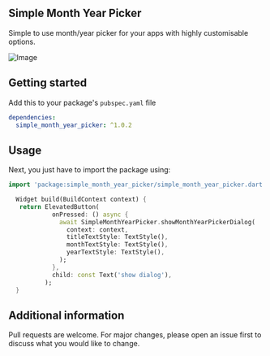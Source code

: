 

## Simple Month Year Picker

Simple to use month/year picker for your apps with highly customisable options.

![Image](https://github.com/sivaprasadnk/SimpleMonthYearPicker/blob/main/screenshots/screenshot1.png)


## Getting started

Add this to your package's `pubspec.yaml` file

```yaml
dependencies:
  simple_month_year_picker: ^1.0.2
```

## Usage

Next, you just have to import the package using:

```dart
import 'package:simple_month_year_picker/simple_month_year_picker.dart';
```


```dart
  Widget build(BuildContext context) {
   return ElevatedButton(
            onPressed: () async {
              await SimpleMonthYearPicker.showMonthYearPickerDialog(
                context: context,
                titleTextStyle: TextStyle(),
                monthTextStyle: TextStyle(),
                yearTextStyle: TextStyle(),
              );
            },
            child: const Text('show dialog'),
          );
  }
```
## Additional information

Pull requests are welcome. For major changes, please open an issue first to discuss what you would like to change.
